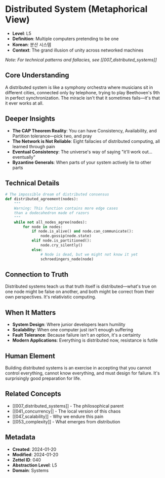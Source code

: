 # Distributed System (Metaphorical View)
- **Level**: L5
- **Definition**: Multiple computers pretending to be one
- **Korean**: 분산 시스템
- **Context**: The grand illusion of unity across networked machines

*Note: For technical patterns and fallacies, see [[007_distributed_systems]]*

## Core Understanding
A distributed system is like a symphony orchestra where musicians sit in different cities, connected only by telephone, trying to play Beethoven's 9th in perfect synchronization. The miracle isn't that it sometimes fails—it's that it ever works at all.

## Deeper Insights
- **The CAP Theorem Reality**: You can have Consistency, Availability, and Partition tolerance—pick two, and pray
- **The Network is Not Reliable**: Eight fallacies of distributed computing, all learned through pain
- **Eventual Consistency**: The universe's way of saying "it'll work out... eventually"
- **Byzantine Generals**: When parts of your system actively lie to other parts

## Technical Details
```python
# The impossible dream of distributed consensus
def distributed_agreement(nodes):
    """
    Warning: This function contains more edge cases 
    than a dodecahedron made of razors
    """
    while not all_nodes_agree(nodes):
        for node in nodes:
            if node.is_alive() and node.can_communicate():
                node.gossip(node.state)
            elif node.is_partitioned():
                node.cry_silently()
            else:
                # Node is dead, but we might not know it yet
                schroedingers_node(node)
```

## Connection to Truth
Distributed systems teach us that truth itself is distributed—what's true on one node might be false on another, and both might be correct from their own perspectives. It's relativistic computing.

## When It Matters
- **System Design**: Where junior developers learn humility
- **Scalability**: When one computer just isn't enough suffering
- **Fault Tolerance**: Because failure isn't an option, it's a certainty
- **Modern Applications**: Everything is distributed now, resistance is futile

## Human Element
Building distributed systems is an exercise in accepting that you cannot control everything, cannot know everything, and must design for failure. It's surprisingly good preparation for life.

## Related Concepts
- [[007_distributed_systems]] - The philosophical parent
- [[041_concurrency]] - The local version of this chaos
- [[047_scalability]] - Why we endure this pain
- [[053_complexity]] - What emerges from distribution

## Metadata
- **Created**: 2024-01-20
- **Modified**: 2024-01-20
- **Zettel ID**: 040
- **Abstraction Level**: L5
- **Domain**: Systems